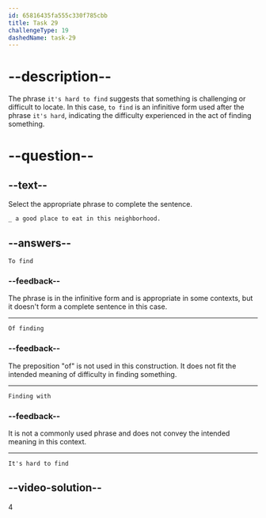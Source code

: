 ```yaml
---
id: 65816435fa555c330f785cbb
title: Task 29
challengeType: 19
dashedName: task-29
---
```


# --description--

The phrase `it's hard to find` suggests that something is challenging or difficult to locate. 
In this case, `to find` is an infinitive form used after the phrase `it's hard`, indicating the difficulty experienced in the act of finding something.

# --question--

## --text--

Select the appropriate phrase to complete the sentence.

`_ a good place to eat in this neighborhood.`

## --answers--

`To find`

### --feedback--

The phrase is in the infinitive form and is appropriate in some contexts, but it doesn't form a complete sentence in this case.

---

`Of finding`

### --feedback--

The preposition "of" is not used in this construction. It does not fit the intended meaning of difficulty in finding something.

---

`Finding with`

### --feedback--

It is not a commonly used phrase and does not convey the intended meaning in this context.

---

`It's hard to find`

## --video-solution--

4
